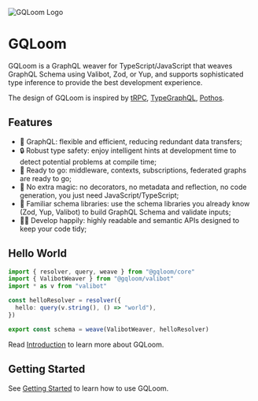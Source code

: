 ![GQLoom Logo](https://github.com/modevol-com/gqloom/blob/main/gqloom.svg?raw=true)

# GQLoom

GQLoom is a GraphQL weaver for TypeScript/JavaScript that weaves GraphQL Schema using Valibot, Zod, or Yup, and supports sophisticated type inference to provide the best development experience.

The design of GQLoom is inspired by [tRPC](https://trpc.io/), [TypeGraphQL](https://typegraphql.com/), [Pothos](https://pothos-graphql.dev/).

## Features

- 🚀 GraphQL: flexible and efficient, reducing redundant data transfers;
- 🔒 Robust type safety: enjoy intelligent hints at development time to detect potential problems at compile time;
- 🔋 Ready to go: middleware, contexts, subscriptions, federated graphs are ready to go;
- 🔮 No extra magic: no decorators, no metadata and reflection, no code generation, you just need JavaScript/TypeScript;
- 🧩 Familiar schema libraries: use the schema libraries you already know (Zod, Yup, Valibot) to build GraphQL Schema and validate inputs;
- 🧑‍💻 Develop happily: highly readable and semantic APIs designed to keep your code tidy;

## Hello World

```ts
import { resolver, query, weave } from "@gqloom/core"
import { ValibotWeaver } from "@gqloom/valibot"
import * as v from "valibot"

const helloResolver = resolver({
  hello: query(v.string(), () => "world"),
})

export const schema = weave(ValibotWeaver, helloResolver)
```

Read [Introduction](https://gqloom.dev/guide/introduction.html) to learn more about GQLoom.

## Getting Started

See [Getting Started](https://gqloom.dev/guide/getting-started.html) to learn how to use GQLoom.
